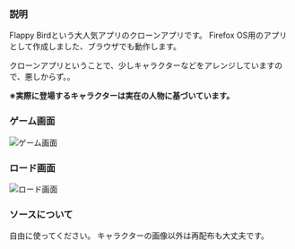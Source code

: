 ### 説明
Flappy Birdという大人気アプリのクローンアプリです。
Firefox OS用のアプリとして作成しました、ブラウザでも動作します。

クローンアプリということで、少しキャラクターなどをアレンジしていますので、悪しからず。。

**※実際に登場するキャラクターは実在の人物に基づいています。**


### ゲーム画面
![ゲーム画面](https://qiita-image-store.s3.amazonaws.com/0/56030/56121c05-0194-ce12-91e5-448b42249ddc.png)

### ロード画面
![ロード画面](https://qiita-image-store.s3.amazonaws.com/0/56030/97ca852e-f0c1-6a2c-6462-52e17b3c8860.png)

### ソースについて
自由に使ってください。
キャラクターの画像以外は再配布も大丈夫です。
